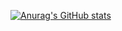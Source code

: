 [![Anurag's GitHub stats](https://github-readme-stats.vercel.app/api?username=zuoyuip&count_private=true&show_icons=true&repo=easy-mybatis&locale=cn)](https://github.com/zuoyuip)
